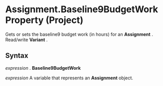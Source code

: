 
# Assignment.Baseline9BudgetWork Property (Project)

Gets or sets the baseline9 budget work (in hours) for an  **Assignment** . Read/write **Variant** .


## Syntax

 _expression_ . **Baseline9BudgetWork**

 _expression_ A variable that represents an **Assignment** object.

